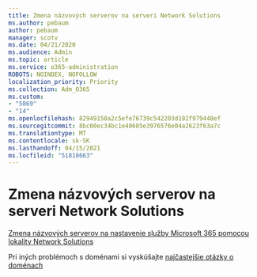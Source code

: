```yaml
---
title: Zmena názvových serverov na serveri Network Solutions
ms.author: pebaum
author: pebaum
manager: scotv
ms.date: 04/21/2020
ms.audience: Admin
ms.topic: article
ms.service: o365-administration
ROBOTS: NOINDEX, NOFOLLOW
localization_priority: Priority
ms.collection: Adm_O365
ms.custom:
- "5869"
- "14"
ms.openlocfilehash: 82949150a2c5efe76739c542203d192f979448ef
ms.sourcegitcommit: 8bc60ec34bc1e40685e3976576e04a2623f63a7c
ms.translationtype: MT
ms.contentlocale: sk-SK
ms.lasthandoff: 04/15/2021
ms.locfileid: "51818663"
---
```

# <a name="change-nameservers-at-network-solutions"></a>Zmena názvových serverov na serveri Network Solutions

[Zmena názvových serverov na nastavenie služby Microsoft 365 pomocou lokality Network Solutions](https://docs.microsoft.com/microsoft-365/admin/dns/change-nameservers-at-network-solutions?view=o365-worldwide)

Pri iných problémoch s doménami si vyskúšajte [najčastejšie otázky o doménach](https://docs.microsoft.com/microsoft-365/admin/setup/domains-faq?view=o365-worldwide)